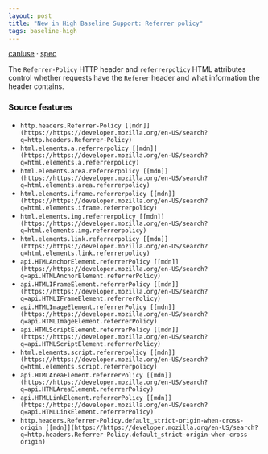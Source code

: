 ```yaml
---
layout: post
title: "New in High Baseline Support: Referrer policy"
tags: baseline-high
---
```


[caniuse](https://caniuse.com/?search=referrer-policy) · [spec](https://w3c.github.io/webappsec-referrer-policy/)

The `Referrer-Policy` HTTP header and `referrerpolicy` HTML attributes control whether requests have the `Referer` header and what information the header contains.

### Source features

- ``http.headers.Referrer-Policy [[mdn]](https://https://developer.mozilla.org/en-US/search?q=http.headers.Referrer-Policy)``
- ``html.elements.a.referrerpolicy [[mdn]](https://https://developer.mozilla.org/en-US/search?q=html.elements.a.referrerpolicy)``
- ``html.elements.area.referrerpolicy [[mdn]](https://https://developer.mozilla.org/en-US/search?q=html.elements.area.referrerpolicy)``
- ``html.elements.iframe.referrerpolicy [[mdn]](https://https://developer.mozilla.org/en-US/search?q=html.elements.iframe.referrerpolicy)``
- ``html.elements.img.referrerpolicy [[mdn]](https://https://developer.mozilla.org/en-US/search?q=html.elements.img.referrerpolicy)``
- ``html.elements.link.referrerpolicy [[mdn]](https://https://developer.mozilla.org/en-US/search?q=html.elements.link.referrerpolicy)``
- ``api.HTMLAnchorElement.referrerPolicy [[mdn]](https://https://developer.mozilla.org/en-US/search?q=api.HTMLAnchorElement.referrerPolicy)``
- ``api.HTMLIFrameElement.referrerPolicy [[mdn]](https://https://developer.mozilla.org/en-US/search?q=api.HTMLIFrameElement.referrerPolicy)``
- ``api.HTMLImageElement.referrerPolicy [[mdn]](https://https://developer.mozilla.org/en-US/search?q=api.HTMLImageElement.referrerPolicy)``
- ``api.HTMLScriptElement.referrerPolicy [[mdn]](https://https://developer.mozilla.org/en-US/search?q=api.HTMLScriptElement.referrerPolicy)``
- ``html.elements.script.referrerpolicy [[mdn]](https://https://developer.mozilla.org/en-US/search?q=html.elements.script.referrerpolicy)``
- ``api.HTMLAreaElement.referrerPolicy [[mdn]](https://https://developer.mozilla.org/en-US/search?q=api.HTMLAreaElement.referrerPolicy)``
- ``api.HTMLLinkElement.referrerPolicy [[mdn]](https://https://developer.mozilla.org/en-US/search?q=api.HTMLLinkElement.referrerPolicy)``
- ``http.headers.Referrer-Policy.default_strict-origin-when-cross-origin [[mdn]](https://https://developer.mozilla.org/en-US/search?q=http.headers.Referrer-Policy.default_strict-origin-when-cross-origin)``
